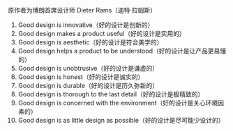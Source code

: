 原作者为博朗首席设计师 Dieter Rams（迪特·拉姆斯）

1. Good design is innovative（好的设计是创新的）
2. Good design makes a product useful（好的设计是实用的）
3. Good design is aesthetic（好的设计是符合美学的）
4. Good design helps a product to be understood（好的设计是让产品更易懂的）
5. Good design is unobtrusive（好的设计是谦虚的）
6. Good design is honest（好的设计是诚实的）
7. Good design is durable（好的设计是历久弥新的）
8. Good design is thorough to the last detail（好的设计是极精致的）
9. Good design is concerned with the environment（好的设计是关心环境因素的）
10. Good design is as little design as possible（好的设计是尽可能少设计的）
